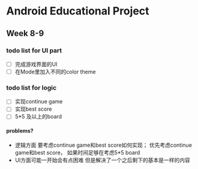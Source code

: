 # Android Educational Project
## Week 8-9 
### todo list for UI part
- [ ] 完成游戏界面的UI
- [ ] 在Mode里加入不同的color theme
### todo list for logic
- [ ] 实现continue game
- [ ] 实现best score
- [ ] 5*5 及以上的board
#### problems?
- 逻辑方面 要考虑continue game和best score如何实现； 优先考虑continue game和best score， 如果时间足够在考虑5*5 board
- UI方面可能一开始会有点困难 但是解决了一个之后剩下的基本是一样的内容
